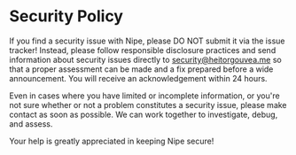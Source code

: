 # Security Policy

If you find a security issue with Nipe, please DO NOT submit it via the issue tracker! Instead, please follow responsible disclosure practices and send information about security issues directly to [security@heitorgouvea.me](mailto:security@heitorgouvea.me) so that a proper assessment can be made and a fix prepared before a wide announcement. You will receive an acknowledgement within 24 hours.

Even in cases where you have limited or incomplete information, or you're not sure whether or not a problem constitutes a security issue, please make contact as soon as possible. We can work together to investigate, debug, and assess.

Your help is greatly appreciated in keeping Nipe secure!
